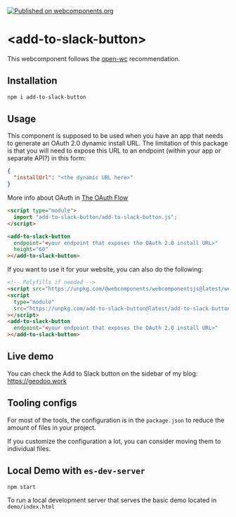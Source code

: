 [![Published on webcomponents.org](https://img.shields.io/badge/webcomponents.org-published-blue.svg)](https://www.webcomponents.org/element/add-to-slack-button)

# \<add-to-slack-button>

This webcomponent follows the [open-wc](https://github.com/open-wc/open-wc) recommendation.

## Installation

```bash
npm i add-to-slack-button
```

## Usage

This component is supposed to be used when you have an app that needs to generate an OAuth 2.0 dynamic install URL. The limitation of this package is that you will need to expose this URL to an endpoint (within your app or separate API?) in this form:

```json
{
  "installUrl": "<the dynamic URL here>"
}
```

More info about OAuth in [The OAuth Flow](https://api.slack.com/legacy/oauth#authenticating-users-with-oauth__the-oauth-flow)

```html
<script type="module">
  import "add-to-slack-button/add-to-slack-button.js";
</script>

<add-to-slack-button
  endpoint="<your endpoint that exposes the OAuth 2.0 install URL>"
  height="60"
></add-to-slack-button>
```

If you want to use it for your website, you can also do the following:

```html
<!-- Polyfills if needed -->
<script src="https://unpkg.com/@webcomponents/webcomponentsjs@latest/webcomponents-loader.js"></script>
<script
  type="module"
  src="https://unpkg.com/add-to-slack-button@latest/add-to-slack-button.js?module"
></script>
<add-to-slack-button
  endpoint="<your endpoint that exposes the OAuth 2.0 install URL>"
></add-to-slack-button>
```

## Live demo

You can check the Add to Slack button on the sidebar of my blog: https://geodoo.work

## Tooling configs

For most of the tools, the configuration is in the `package.json` to reduce the amount of files in your project.

If you customize the configuration a lot, you can consider moving them to individual files.

## Local Demo with `es-dev-server`

```bash
npm start
```

To run a local development server that serves the basic demo located in `demo/index.html`
